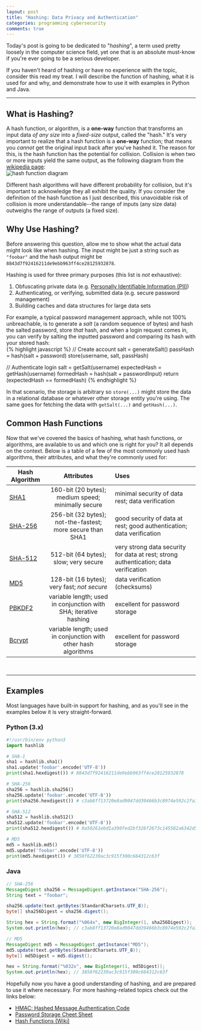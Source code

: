 ```yaml
---
layout: post
title: "Hashing: Data Privacy and Authentication"
categories: programming cybersecurity
comments: true
---
```


Today's post is going to be dedicated to "*hashing*", a term used pretty
loosely in the computer science field, yet one that is an absolute
must-know if you're ever going to be a serious developer.  

If you haven't heard of hashing or have no experience with the topic,
consider this read my treat. I will describe the function of hashing, what it is
used for and why, and demonstrate how to use it with examples in Python and Java.

---

## What is Hashing?
A hash function, or algorithm, is a **one-way** function that transforms
an input data *of any size* into a *fixed-size* output, called the "hash."
It's very important to realize that a hash function is a **one-way** function;
that means you *cannot* get the original input back after you've hashed it.
The reason for this, is the hash function has the potential for collision.
Collision is when two or more inputs yield the same output, as the following
diagram from the [wikipedia page](https://en.wikipedia.org/wiki/Hash_function):  
![hash function diagram](https://upload.wikimedia.org/wikipedia/commons/thumb/5/58/Hash_table_4_1_1_0_0_1_0_LL.svg/240px-Hash_table_4_1_1_0_0_1_0_LL.svg.png)

Different hash algorithms will have different probability for collision, but
it's important to acknowledge they all exhibit the quality. If you consider the
definition of the hash function as I just described, this unavoidable risk of
collision is more understandable--the range of inputs (any size data)
outweighs the range of outputs (a fixed size).

## Why Use Hashing?
Before answering this question, allow me to show what the actual data might
look like when hashing. The input might be just a string such as `"foobar"`
and the hash output might be `8843d7f92416211de9ebb963ff4ce28125932878`.

Hashing is used for three primary purposes (this list is *not* exhaustive):  
1. Obfuscating private data (e.g. [Personally Identifiable Information (PII)](https://en.wikipedia.org/wiki/Personally_identifiable_information))
2. Authenticating, or verifying, submitted data (e.g. secure password management)
3. Building caches and data structures for large data sets

For example, a typical password management approach, while not 100% unbreachable,
is to generate a *salt* (a random sequence of bytes) and hash the salted password,
store *that* hash, and when a login request comes in, you can verify by salting
the inputted password and comparing its hash with your stored hash:  
{% highlight javascript %}
// Create account
salt = generateSalt()
passHash = hash(salt + password)
store(username, salt, passHash)

// Authenticate login
salt = getSalt(username)
expectedHash = getHash(username)
formedHash = hash(salt + passwordInput)
return (expectedHash == formedHash)
{% endhighlight %}

In that scenario, the storage is arbitrary so `store(...)` might store
the data in a relational database or whatever other storage entity you're using.
The same goes for fetching the data with `getSalt(...)` and `getHash(...)`.

## Common Hash Functions
Now that we've covered the basics of hashing, what hash functions, or algorithms,
are available to us and which one is right for you? It all depends on the context.
Below is a table of a few of the most commonly used hash algorithms, their
attributes, and what they're commonly used for:  

| Hash Algorithm | Attributes   | Uses  |
| ------------- |:-------------:| :-----|
| [SHA1](https://en.wikipedia.org/wiki/SHA-1)    | 160-bit (20 bytes); medium speed; minimally secure  | minimal security of data rest; data verification |
| [SHA-256](https://en.wikipedia.org/wiki/SHA-2) | 256-bit (32 bytes); not-the-fastest; more secure than SHA1 | good security of data at rest; good authentication; data verification |
| [SHA-512](https://en.wikipedia.org/wiki/SHA-2) | 512-bit (64 bytes); slow; very secure | very strong data security for data at rest; strong authentication; data verification |
| [MD5](https://en.wikipedia.org/wiki/MD5) | 128-bit (16 bytes); very fast; *not secure* | data verification (checksums)
| [PBKDF2](https://en.wikipedia.org/wiki/PBKDF2) | variable length; used in conjunction with SHA; iterative hashing | excellent for password storage |
| [Bcrypt](https://en.wikipedia.org/wiki/PBKDF2) | variable length; used in conjunction with other hash algorithms | excellent for password storage |

&nbsp;

---

## Examples
Most languages have built-in support for hashing, and as you'll see in the examples
below it is very straight-forward.

### Python (3.x)
```python
#!/usr/bin/env python3
import hashlib

# SHA-1
sha1 = hashlib.sha1()
sha1.update('foobar'.encode('UTF-8'))
print(sha1.hexdigest()) # 8843d7f92416211de9ebb963ff4ce28125932878

# SHA-256
sha256 = hashlib.sha256()
sha256.update('foobar'.encode('UTF-8'))
print(sha256.hexdigest()) # c3ab8ff13720e8ad9047dd39466b3c8974e592c2fa383d4a3960714caef0c4f2

# SHA-512
sha512 = hashlib.sha512()
sha512.update('foobar'.encode('UTF-8'))
print(sha512.hexdigest()) # 0a50261ebd1a390fed2bf326f2673c145582a6342d523204973d0219337f81616a8069b012587cf5635f6925f1b56c360230c19b273500ee013e030601bf2425

# MD5
md5 = hashlib.md5()
md5.update('foobar'.encode('UTF-8'))
print(md5.hexdigest()) # 3858f62230ac3c915f300c664312c63f
```

### Java
```java
// SHA-256
MessageDigest sha256 = MessageDigest.getInstance("SHA-256");
String text = "foobar";

sha256.update(text.getBytes(StandardCharsets.UTF_8));
byte[] sha256Digest = sha256.digest();

String hex = String.format("%064x", new BigInteger(1, sha256Digest));
System.out.println(hex); // c3ab8ff13720e8ad9047dd39466b3c8974e592c2fa383d4a3960714caef0c4f2

// MD5
MessageDigest md5 = MessageDigest.getInstance("MD5");
md5.update(text.getBytes(StandardCharsets.UTF_8));
byte[] md5Digest = md5.digest();

hex = String.format("%032x", new BigInteger(1, md5Digest));
System.out.println(hex); // 3858f62230ac3c915f300c664312c63f
```

Hopefully now you have a good understanding of hashing, and are prepared to
use it where necessary. For more hashing-related topics check out the links below:  
* [HMAC: Hashed Message Authentication Code](https://en.wikipedia.org/wiki/HMAC)
* [Password Storage Cheet Sheet](https://www.owasp.org/index.php/Password_Storage_Cheat_Sheet)
* [Hash Functions (Wiki)](https://en.wikipedia.org/wiki/Hash_function)
